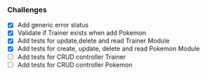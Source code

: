 ### Challenges

- [x] Add generic error status
- [x] Validate if Trainer exists when add Pokemon
- [x] Add tests for update,delete and read Trainer Module
- [x] Add tests for create, update, delete and read Pokemon Module
- [ ] Add tests for CRUD controller Trainer
- [ ] Add tests for CRUD controller Pokemon